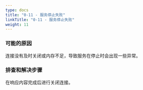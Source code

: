 ```yaml
---
type: docs
title: "0-11 - 服务停止失败"
linkTitle: "0-11 - 服务停止失败"
weight: 11
---
```



### 可能的原因

连接没有及时关闭或内存不足，导致服务在停止时会出现一些异常。

### 排查和解决步骤

在响应内容完成后进行关闭连接。

